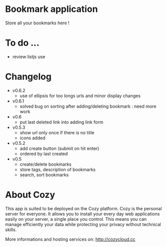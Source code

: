 # Bookmark application

Store all your bookmarks here !

# To do ...

* review listjs use

# Changelog

* v0.6.2
  * use of ellipsis for too longs urls and minor display changes
* v0.6.1
  * solved bug on sorting after adding/deleting bookmark : need more work
* v0.6
  * put last deleted link into adding link form
* v0.5.3
  * show url only once if there is no title
  * icons added
* v0.5.2
  * add create button (submit on hit enter)
  * ordered by last created
* v0.5
  * create/delete bookmarks
  * store tags, description of bookmarks
  * search, sort bookmarks

# About Cozy

This app is suited to be deployed on the Cozy platform. Cozy is the personal
server for everyone. It allows you to install your every day web applications 
easily on your server, a single place you control. This means you can manage 
efficiently your data while protecting your privacy without technical skills.

More informations and hosting services on:
http://cozycloud.cc
